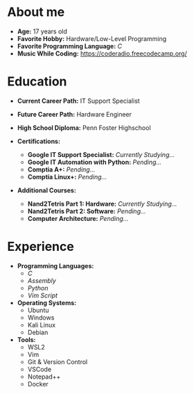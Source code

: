 # About me

- **Age:** 17 years old
- **Favorite Hobby:** Hardware/Low-Level Programming
- **Favorite Programming Language:** *C*
- **Music While Coding:** https://coderadio.freecodecamp.org/

# Education

- **Current Career Path:** IT Support Specialist
- **Future Career Path:** Hardware Engineer
- **High School Diploma:** Penn Foster Highschool
- **Certifications:**
  - **Google IT Support Specialist:** *Currently Studying...*
  - **Google IT Automation with Python:** *Pending...*
  - **Comptia A+:** *Pending...*
  - **Comptia Linux+:** *Pending...*

- **Additional Courses:**
  - **Nand2Tetris Part 1: Hardware:** *Currently Studying...*
  - **Nand2Tetris Part 2: Software:** *Pending...*
  - **Computer Architecture:** *Pending...*

# Experience

- **Programming Languages:**
  - *C*
  - *Assembly*
  - *Python*
  - *Vim Script*
- **Operating Systems:**
  - Ubuntu
  - Windows
  - Kali Linux
  - Debian
- **Tools:**
  - WSL2
  - Vim
  - Git & Version Control
  - VSCode
  - Notepad++
  - Docker
